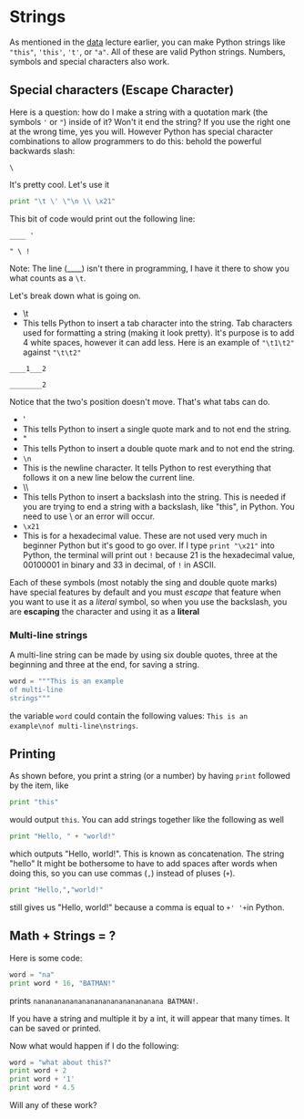 # Strings

As mentioned in the [data](/Users/michaelgardner/MEGA/Programming/teaching/data/data.md) lecture earlier, you can make Python strings like `"this"`, `'this'`, `'t'`, or `"a"`. All of these are valid Python strings. Numbers, symbols and special characters also work.

## Special characters (Escape Character)

Here is a question: how do I make a string with a quotation mark (the symbols `'` or `"`) inside of it? Won't it end the string? If you use the right one at the wrong time, yes you will. However Python has special character combinations to allow programmers to do this: behold the powerful backwards slash:

`\`

It's pretty cool. Let's use it

``` python    
print "\t \' \"\n \\ \x21"
```
This bit of code would print out the following line:

`____ '`

 `" \ !`

Note: The line (____) isn't there in programming, I have it there to show you what counts as a `\t`.

Let's break down what is going on.
* \t
 * This tells Python to insert a tab character into the string. Tab characters used for formatting a string (making it look pretty). It's purpose is to add 4 white spaces, however it can add less. Here is an example of `"\t1\t2"` against `"\t\t2"`

 `____1___2`

 `________2`

 Notice that the two's position doesn't move. That's what tabs can do.
* \'
 * This tells Python to insert a single quote mark and to not end the string.
* \"
 * This tells Python to insert a double quote mark and to not end the string.
* `\n`
 * This is the newline character. It tells Python to rest everything that follows it on a new line below the current line.
* \\\\
 * This tells Python to insert a backslash into the string. This is needed if you are trying to end a string with a backslash, like "this\", in Python. You need to use \\ or an error will occur.
* `\x21`
 * This is for a hexadecimal value. These are not used very much in beginner Python but it's good to go over. If I type `print "\x21"` into Python, the terminal will print out `!` because 21 is the hexadecimal value, 00100001 in binary and 33 in decimal, of `!` in ASCII.

Each of these symbols (most notably the sing and double quote marks) have special features by default and you must _escape_ that feature when you want to use it as a _literal_ symbol, so when you use the backslash, you are __escaping__ the character and using it as a __literal__

### Multi-line strings

A multi-line string can be made by using six double quotes, three at the beginning and three at the end, for saving a string.

``` python
word = """This is an example
of multi-line
strings"""

```
the variable `word` could contain the following values: `This is an example\nof multi-line\nstrings`.
## Printing

As shown before, you print a string (or a number) by having `print` followed by the item, like

```python
print "this"
```
would output `this`. You can add strings together like the following as well
```python
print "Hello, " + "world!"
```
which outputs "Hello, world!". This is known as concatenation. The string "hello" It might be bothersome to have to add spaces after words when doing this, so you can use commas (`,`) instead of pluses (`+`).

```python
print "Hello,","world!"
```
still gives us "Hello, world!" because a comma is equal to `+' '+`in Python.

## Math + Strings = ?

Here is some code:

``` python
word = "na"
print word * 16, "BATMAN!"
```
prints `nananananananananananananananana BATMAN!`.

If you have a string and multiple it by a int, it will appear that many times. It can be saved or printed.

Now what would happen if I do the following:

``` python
word = "what about this?"
print word + 2
print word + '1'
print word * 4.5
```

Will any of these work?
